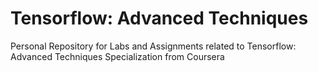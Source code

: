 # Tensorflow: Advanced Techniques
Personal Repository for Labs and Assignments related to Tensorflow: Advanced Techniques Specialization from Coursera
